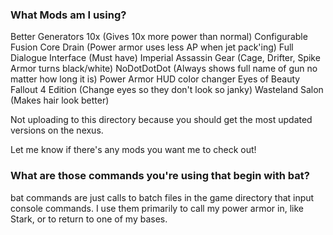 ### What Mods am I using?

Better Generators 10x (Gives 10x more power than normal)
Configurable Fusion Core Drain (Power armor uses less AP when jet pack'ing)
Full Dialogue Interface (Must have)
Imperial Assassin Gear (Cage, Drifter, Spike Armor turns black/white)
NoDotDotDot (Always shows full name of gun no matter how long it is)
Power Armor HUD color changer
Eyes of Beauty Fallout 4 Edition (Change eyes so they don't look so janky)
Wasteland Salon (Makes hair look better)

Not uploading to this directory because you should get the most updated versions on the nexus.

Let me know if there's any mods you want me to check out!

### What are those commands you're using that begin with bat?  

bat commands are just calls to batch files in the game directory that input console commands.
I use them primarily to call my power armor in, like Stark, or to return to one of my bases.


